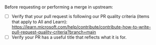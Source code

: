 Before requesting or performing a merge in upstream:

- [ ] Verify that your pull request is following our PR quality criteria (items that apply to All and Learn):
       https://learn.microsoft.com/help/contribute/contribute-how-to-write-pull-request-quality-criteria?branch=main
- [ ] Verify your PR has a useful title that reflects what it is for.
